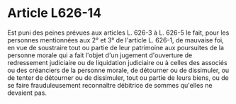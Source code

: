 # Article L626-14

Est puni des peines prévues aux articles L. 626-3 à L. 626-5 le fait, pour les personnes mentionnées aux 2° et 3° de l'article L. 626-1, de mauvaise foi, en vue de soustraire tout ou partie de leur patrimoine aux poursuites de la personne morale qui a fait l'objet d'un jugement d'ouverture de redressement judiciaire ou de liquidation judiciaire ou à celles des associés ou des créanciers de la personne morale, de détourner ou de dissimuler, ou de tenter de détourner ou de dissimuler, tout ou partie de leurs biens, ou de se faire frauduleusement reconnaître débitrice de sommes qu'elles ne devaient pas.